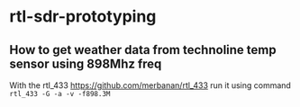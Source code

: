 # rtl-sdr-prototyping

## How to get weather data from technoline temp sensor using 898Mhz freq

With the rtl_433 https://github.com/merbanan/rtl_433 run it using command `rtl_433 -G -a -v -f898.3M`

